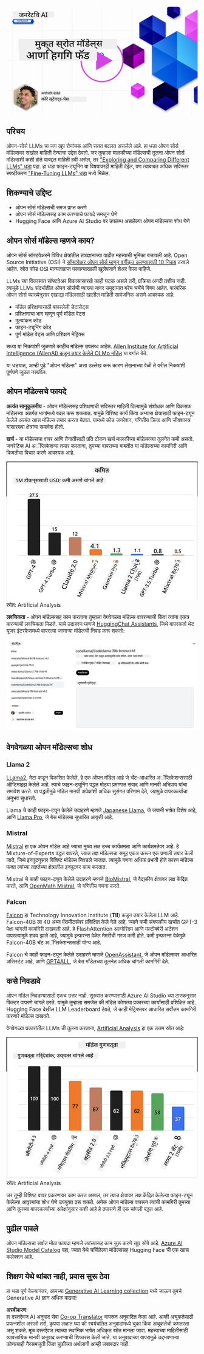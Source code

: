 <!--
CO_OP_TRANSLATOR_METADATA:
{
  "original_hash": "0bba96e53ab841d99db731892a51fab8",
  "translation_date": "2025-07-09T17:07:21+00:00",
  "source_file": "16-open-source-models/README.md",
  "language_code": "mr"
}
-->
[![Open Source Models](../../../translated_images/16-lesson-banner.6b56555e8404fda1716382db4832cecbe616ccd764de381f0af6cfd694d05f74.mr.png)](https://aka.ms/gen-ai-lesson16-gh?WT.mc_id=academic-105485-koreyst)

## परिचय

ओपन-सोर्स LLMs चा जग खूप रोमांचक आणि सतत बदलत असलेले आहे. हा धडा ओपन सोर्स मॉडेल्सवर सखोल माहिती देण्याचा उद्देश ठेवतो. जर तुम्हाला मालकीच्या मॉडेल्सची तुलना ओपन सोर्स मॉडेल्सशी कशी होते याबद्दल माहिती हवी असेल, तर ["Exploring and Comparing Different LLMs" धडा](../02-exploring-and-comparing-different-llms/README.md?WT.mc_id=academic-105485-koreyst) पहा. हा धडा फाइन-ट्यूनिंग या विषयावरही माहिती देईल, पण त्याबाबत अधिक सविस्तर स्पष्टीकरण ["Fine-Tuning LLMs" धडा](../18-fine-tuning/README.md?WT.mc_id=academic-105485-koreyst) मध्ये मिळेल.

## शिकण्याचे उद्दिष्ट

- ओपन सोर्स मॉडेल्सची समज प्राप्त करणे
- ओपन सोर्स मॉडेल्ससह काम करण्याचे फायदे समजून घेणे
- Hugging Face आणि Azure AI Studio वर उपलब्ध असलेल्या ओपन मॉडेल्सचा शोध घेणे

## ओपन सोर्स मॉडेल्स म्हणजे काय?

ओपन सोर्स सॉफ्टवेअरने विविध क्षेत्रांतील तंत्रज्ञानाच्या वाढीत महत्त्वाची भूमिका बजावली आहे. Open Source Initiative (OSI) ने [सॉफ्टवेअर ओपन सोर्स म्हणून वर्गीकृत करण्यासाठी 10 निकष](https://web.archive.org/web/20241126001143/https://opensource.org/osd?WT.mc_id=academic-105485-koreyst) ठरवले आहेत. स्रोत कोड OSI मान्यताप्राप्त परवान्याखाली खुलेपणाने शेअर केला पाहिजे.

LLMs च्या विकासात सॉफ्टवेअर विकासासारखे काही घटक असले तरी, प्रक्रिया अगदी तशीच नाही. त्यामुळे LLMs संदर्भातील ओपन सोर्सची व्याख्या यावर समुदायात बरेच चर्चेचे विषय आहेत. पारंपरिक ओपन सोर्स व्याख्येनुसार एखाद्या मॉडेलसाठी खालील माहिती सार्वजनिक असणे आवश्यक आहे:

- मॉडेल प्रशिक्षणासाठी वापरलेली डेटासेट्स
- प्रशिक्षणाचा भाग म्हणून पूर्ण मॉडेल वेट्स
- मूल्यांकन कोड
- फाइन-ट्यूनिंग कोड
- पूर्ण मॉडेल वेट्स आणि प्रशिक्षण मेट्रिक्स

सध्या या निकषांशी जुळणारे काहीच मॉडेल्स उपलब्ध आहेत. [Allen Institute for Artificial Intelligence (AllenAI) कडून तयार केलेले OLMo मॉडेल](https://huggingface.co/allenai/OLMo-7B?WT.mc_id=academic-105485-koreyst) या वर्गात येते.

या धड्यात, आम्ही पुढे "ओपन मॉडेल्स" असा उल्लेख करू कारण लेखनाच्या वेळी ते वरील निकषांशी पूर्णपणे जुळत नसतील.

## ओपन मॉडेल्सचे फायदे

**अत्यंत सानुकूलनीय** - ओपन मॉडेल्ससह प्रशिक्षणाची सविस्तर माहिती दिल्यामुळे संशोधक आणि विकसक मॉडेलच्या अंतर्गत भागांमध्ये बदल करू शकतात. यामुळे विशिष्ट कार्य किंवा अभ्यास क्षेत्रासाठी फाइन-ट्यून केलेले अत्यंत खास मॉडेल्स तयार करता येतात. यामध्ये कोड जनरेशन, गणितीय क्रिया आणि जीवशास्त्र यांसारख्या क्षेत्रांचा समावेश होतो.

**खर्च** - या मॉडेल्सचा वापर आणि तैनातीसाठी प्रति टोकन खर्च मालकीच्या मॉडेल्सच्या तुलनेत कमी असतो. जनरेटिव्ह AI अॅप्लिकेशन्स तयार करताना, तुमच्या वापराच्या बाबतीत या मॉडेल्सच्या कामगिरी आणि किमतीचा विचार करणे आवश्यक आहे.

![Model Cost](../../../translated_images/model-price.3f5a3e4d32ae00b465325159e1f4ebe7b5861e95117518c6bfc37fe842950687.mr.png)  
स्रोत: Artificial Analysis

**लवचिकता** - ओपन मॉडेल्ससह काम करताना तुम्हाला वेगवेगळ्या मॉडेल्स वापरण्याची किंवा त्यांना एकत्र करण्याची लवचिकता मिळते. याचे उदाहरण म्हणजे [HuggingChat Assistants](https://huggingface.co/chat?WT.mc_id=academic-105485-koreyst), जिथे वापरकर्ता थेट यूजर इंटरफेसमध्ये वापरल्या जाणाऱ्या मॉडेलची निवड करू शकतो:

![Choose Model](../../../translated_images/choose-model.f095d15bbac922141591fd4fac586dc8d25e69b42abf305d441b84c238e293f2.mr.png)

## वेगवेगळ्या ओपन मॉडेल्सचा शोध

### Llama 2

[LLama2](https://huggingface.co/meta-llama?WT.mc_id=academic-105485-koreyst), मेटा कडून विकसित केलेले, हे एक ओपन मॉडेल आहे जे चॅट-आधारित अॅप्लिकेशन्ससाठी ऑप्टिमाइझ केलेले आहे. त्याचे फाइन-ट्यूनिंग पद्धत मोठ्या प्रमाणात संवाद आणि मानवी अभिप्राय यांचा समावेश करते. या पद्धतीमुळे मॉडेल मानवी अपेक्षांशी अधिक सुसंगत परिणाम देते, ज्यामुळे वापरकर्त्याचा अनुभव सुधारतो.

Llama चे काही फाइन-ट्यून केलेले उदाहरणे म्हणजे [Japanese Llama](https://huggingface.co/elyza/ELYZA-japanese-Llama-2-7b?WT.mc_id=academic-105485-koreyst), जे जपानी भाषेत विशेष आहे, आणि [Llama Pro](https://huggingface.co/TencentARC/LLaMA-Pro-8B?WT.mc_id=academic-105485-koreyst), जे बेस मॉडेलचा सुधारित आवृत्ती आहे.

### Mistral

[Mistral](https://huggingface.co/mistralai?WT.mc_id=academic-105485-koreyst) हा एक ओपन मॉडेल आहे ज्याचा मुख्य लक्ष उच्च कार्यक्षमता आणि कार्यक्षमतेवर आहे. हे Mixture-of-Experts पद्धत वापरते, ज्यात तज्ञ मॉडेल्सचा समूह एकत्र करून एक प्रणाली तयार केली जाते, जिथे इनपुटनुसार विशिष्ट मॉडेल्स निवडले जातात. त्यामुळे गणना अधिक प्रभावी होते कारण मॉडेल्स फक्त त्यांच्या तज्ञतेच्या क्षेत्रातील इनपुटवर काम करतात.

Mistral चे काही फाइन-ट्यून केलेले उदाहरणे म्हणजे [BioMistral](https://huggingface.co/BioMistral/BioMistral-7B?text=Mon+nom+est+Thomas+et+mon+principal?WT.mc_id=academic-105485-koreyst), जे वैद्यकीय क्षेत्रावर लक्ष केंद्रित करते, आणि [OpenMath Mistral](https://huggingface.co/nvidia/OpenMath-Mistral-7B-v0.1-hf?WT.mc_id=academic-105485-koreyst), जे गणितीय गणना करते.

### Falcon

[Falcon](https://huggingface.co/tiiuae?WT.mc_id=academic-105485-koreyst) हा Technology Innovation Institute (**TII**) कडून तयार केलेला LLM आहे. Falcon-40B ला 40 अब्ज पॅरामीटर्सवर प्रशिक्षित केले गेले आहे, ज्याने कमी संगणकीय खर्चात GPT-3 पेक्षा चांगली कामगिरी दाखवली आहे. हे FlashAttention अल्गोरिदम आणि मल्टीक्वेरी अटेंशन वापरल्यामुळे शक्य झाले आहे, ज्यामुळे इन्फरन्स वेळेत मेमरीची गरज कमी होते. कमी इन्फरन्स वेळेमुळे Falcon-40B चॅट अॅप्लिकेशन्ससाठी योग्य आहे.

Falcon चे काही फाइन-ट्यून केलेले उदाहरणे म्हणजे [OpenAssistant](https://huggingface.co/OpenAssistant/falcon-40b-sft-top1-560?WT.mc_id=academic-105485-koreyst), जे ओपन मॉडेल्सवर आधारित असिस्टंट आहे, आणि [GPT4ALL](https://huggingface.co/nomic-ai/gpt4all-falcon?WT.mc_id=academic-105485-koreyst), जे बेस मॉडेलच्या तुलनेत अधिक चांगली कामगिरी देते.

## कसे निवडावे

ओपन मॉडेल निवडण्यासाठी एकच उत्तर नाही. सुरुवात करण्यासाठी Azure AI Studio च्या टास्कनुसार फिल्टर वापरणे चांगले ठरते. यामुळे तुम्हाला समजेल की मॉडेल कोणत्या प्रकारच्या कार्यांसाठी प्रशिक्षित आहे. Hugging Face देखील LLM Leaderboard ठेवते, जे काही मेट्रिक्सवर आधारित सर्वोत्तम कामगिरी करणारे मॉडेल्स दाखवते.

वेगवेगळ्या प्रकारांतील LLMs ची तुलना करताना, [Artificial Analysis](https://artificialanalysis.ai/?WT.mc_id=academic-105485-koreyst) हा एक उत्तम स्रोत आहे:

![Model Quality](../../../translated_images/model-quality.aaae1c22e00f7ee1cd9dc186c611ac6ca6627eabd19e5364dce9e216d25ae8a5.mr.png)  
स्रोत: Artificial Analysis

जर तुम्ही विशिष्ट वापर प्रकरणावर काम करत असाल, तर त्याच क्षेत्रावर लक्ष केंद्रित केलेल्या फाइन-ट्यून केलेल्या आवृत्त्यांचा शोध घेणे उपयुक्त ठरू शकते. अनेक ओपन मॉडेल्स वापरून त्यांची कामगिरी तुमच्या आणि तुमच्या वापरकर्त्यांच्या अपेक्षांनुसार कशी आहे हे तपासणे ही एक चांगली पद्धत आहे.

## पुढील पावले

ओपन मॉडेल्सचा सर्वात मोठा फायदा म्हणजे त्यांच्यासह काम सुरू करणे खूप सोपे आहे. [Azure AI Studio Model Catalog](https://ai.azure.com?WT.mc_id=academic-105485-koreyst) पहा, ज्यात येथे चर्चिलेल्या मॉडेल्ससह Hugging Face ची एक खास कलेक्शन आहे.

## शिक्षण येथे थांबत नाही, प्रवास सुरू ठेवा

हा धडा पूर्ण केल्यानंतर, आमच्या [Generative AI Learning collection](https://aka.ms/genai-collection?WT.mc_id=academic-105485-koreyst) मध्ये जाऊन तुमचे Generative AI ज्ञान अधिक वाढवा!

**अस्वीकरण**:  
हा दस्तऐवज AI अनुवाद सेवा [Co-op Translator](https://github.com/Azure/co-op-translator) वापरून अनुवादित केला आहे. आम्ही अचूकतेसाठी प्रयत्नशील असलो तरी, कृपया लक्षात घ्या की स्वयंचलित अनुवादांमध्ये चुका किंवा अचूकतेची कमतरता असू शकते. मूळ दस्तऐवज त्याच्या स्थानिक भाषेत अधिकृत स्रोत मानला जावा. महत्त्वाच्या माहितीसाठी व्यावसायिक मानवी अनुवाद करण्याची शिफारस केली जाते. या अनुवादाच्या वापरामुळे उद्भवणाऱ्या कोणत्याही गैरसमजुती किंवा चुकीच्या अर्थलागी आम्ही जबाबदार नाही.